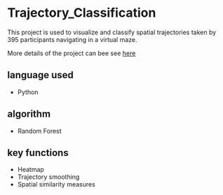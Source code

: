 # Trajectory_Classification

This project is used to visualize and classify spatial trajectories taken by 395 participants navigating in a virtual maze.

More details of the project can bee see [here](https://carolhechuanxiuyue.github.io/Trajectory_Classification/)

## language used
- Python

## algorithm
- Random Forest

## key functions
- Heatmap
- Trajectory smoothing
- Spatial similarity measures
